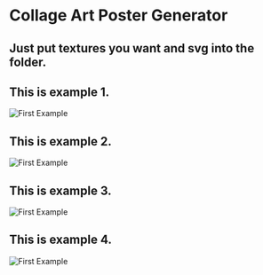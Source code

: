 # Collage Art Poster Generator

## Just put textures you want and svg into the folder. 

## This is example 1.
![First Example](https://s3.us-east-2.amazonaws.com/creative-coding/screenshot1.png)

## This is example 2.
![First Example](https://s3.us-east-2.amazonaws.com/creative-coding/screenshot2.png)

## This is example 3.
![First Example](https://s3.us-east-2.amazonaws.com/creative-coding/screenshot3.png)

## This is example 4.
![First Example](https://s3.us-east-2.amazonaws.com/creative-coding/screenshot4.png)
